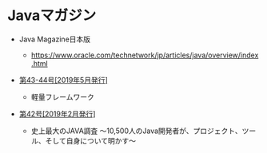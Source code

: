# Javaマガジン

* Java Magazine日本版
  * https://www.oracle.com/technetwork/jp/articles/java/overview/index.html

* [第43-44号\[2019年5月発行\]](./43and44.md)
  * 軽量フレームワーク 

* [第42号\[2019年2月発行\]](./42.md)
  * 史上最大のJAVA調査
～10,500人のJava開発者が、プロジェクト、ツール、そして自身について明かす～

